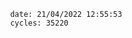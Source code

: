 

                date: 21/04/2022 12:55:53
                cycles: 35220

                         